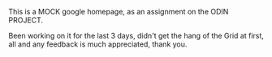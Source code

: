 This is a MOCK google homepage, as an assignment on the ODIN PROJECT.

Been working on it for the last 3 days, didn't get the hang of the Grid at first, all and any feedback is much appreciated, thank you.
